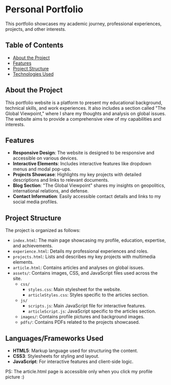 # Personal Portfolio

This portfolio showcases my academic journey, professional experiences, projects, and other interests.

## Table of Contents

- [About the Project](#about-the-project)
- [Features](#features)
- [Project Structure](#project-structure)
- [Technologies Used](#technologies-used)

## About the Project

This portfolio website is a platform to present my educational background, technical skills, and work experiences. It also includes a section called "The Global Viewpoint," where I share my thoughts and analysis on global issues. The website aims to provide a comprehensive view of my capabilities and interests.

## Features

- **Responsive Design**: The website is designed to be responsive and accessible on various devices.
- **Interactive Elements**: Includes interactive features like dropdown menus and modal pop-ups.
- **Projects Showcase**: Highlights my key projects with detailed descriptions and links to relevant documents.
- **Blog Section**: "The Global Viewpoint" shares my insights on geopolitics, international relations, and defense.
- **Contact Information**: Easily accessible contact details and links to my social media profiles.

## Project Structure

The project is organized as follows:

- `index.html`: The main page showcasing my profile, education, expertise, and achievements.
- `experience.html`: Details my professional experiences and roles.
- `projects.html`: Lists and describes my key projects with multimedia elements.
- `article.html`: Contains articles and analyses on global issues.
- `assets/`: Contains images, CSS, and JavaScript files used across the site.
  - `css/`
    - `styles.css`: Main stylesheet for the website.
    - `articleStyles.css`: Styles specific to the articles section.
  - `js/`
    - `scripts.js`: Main JavaScript file for interactive features.
    - `articleScript.js`: JavaScript specific to the articles section.
  - `images/`: Contains profile pictures and background images.
  - `pdfs/`: Contains PDFs related to the projects showcased.

## Languages/Frameworks Used

- **HTML5**: Markup language used for structuring the content.
- **CSS3**: Stylesheets for styling and layout.
- **JavaScript**: For interactive features and client-side logic.

PS: The article.html page is accessible only when you click my profile picture :)
